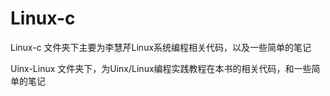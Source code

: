 # Linux-c
Linux-c 文件夹下主要为李慧芹Linux系统编程相关代码，以及一些简单的笔记

Uinx-Linux 文件夹下，为Uinx/Linux编程实践教程在本书的相关代码，和一些简单的笔记
